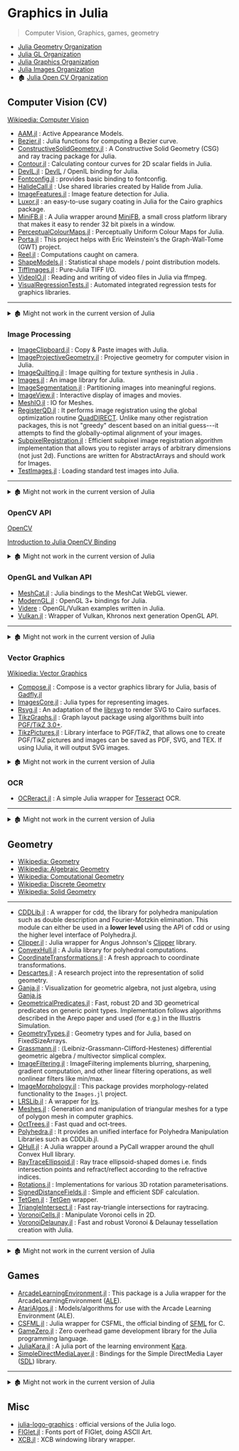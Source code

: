 # Graphics in Julia

> Computer Vision, Graphics, games, geometry

- [Julia Geometry Organization](https://github.com/JuliaGeometry)
- [Julia GL Organization](https://github.com/JuliaGL)
- [Julia Graphics Organization](https://github.com/JuliaGraphics)
- [Julia Images Organization](https://github.com/JuliaImages)
- 🏚️ [Julia Open CV Organization](https://github.com/JuliaOpenCV)

## Computer Vision (CV)

[Wikipedia: Computer Vision](https://en.wikipedia.org/wiki/Category:Computer_vision)

- [AAM.jl](https://github.com/dfdx/AAM.jl) : Active Appearance Models.
- [Bezier.jl](https://github.com/dronir/Bezier.jl) : Julia functions for computing a Bezier curve.
- [ConstructiveSolidGeometry.jl](https://github.com/jtramm/ConstructiveSolidGeometry.jl) : A Constructive Solid Geometry (CSG) and ray tracing package for Julia.
- [Contour.jl](https://github.com/JuliaGeometry/Contour.jl) : Calculating contour curves for 2D scalar fields in Julia.
- [DevIL.jl](https://github.com/JuliaGL/DevIL.jl) : [DevIL](https://github.com/DentonW/DevIL) / OpenIL binding for Julia.
- [Fontconfig.jl](https://github.com/JuliaGraphics/Fontconfig.jl) : provides basic binding to fontconfig.
- [HalideCall.jl](https://github.com/timholy/HalideCall.jl) : Use shared libraries created by Halide from Julia.
- [ImageFeatures.jl](https://github.com/JuliaImages/ImageFeatures.jl) : Image feature detection for Julia.
- [Luxor.jl](https://github.com/JuliaGraphics/Luxor.jl) : an easy-to-use sugary coating in Julia for the Cairo graphics package.
- [MiniFB.jl](https://github.com/aviks/MiniFB.jl) : A Julia wrapper around [MiniFB](https://github.com/emoon/minifb), a small cross platform library that makes it easy to render 32 bit pixels in a window.
- [PerceptualColourMaps.jl](https://github.com/peterkovesi/PerceptualColourMaps.jl) : Perceptually Uniform Colour Maps for Julia.
- [Porta.jl](https://github.com/iamazadi/Porta.jl) : This project helps with Eric Weinstein's the Graph-Wall-Tome (GWT) project.
- [Reel.jl](https://github.com/shashi/Reel.jl) : Computations caught on camera.
- [ShapeModels.jl](https://github.com/rened/ShapeModels.jl) : Statistical shape models / point distribution models.
- [TiffImages.jl](https://github.com/tlnagy/TiffImages.jl) : Pure-Julia TIFF I/O.
- [VideoIO.jl](https://github.com/JuliaIO/VideoIO.jl) : Reading and writing of video files in Julia via ffmpeg.
- [VisualRegressionTests.jl](https://github.com/JuliaPlots/VisualRegressionTests.jl) : Automated integrated regression tests for graphics libraries.

---

<details> <summary>🏚️ Might not work in the current version of Julia</summary>

- 🏚️ [Blending.jl](https://github.com/dejakaymac/Blending.jl).
- 🏚️ [Ccv.jl](https://github.com/dhotson/Ccv.jl) : Julia bindings for libccv's SIFT image feature detection.
- 🏚️ [Click.jl](https://github.com/Matt5sean3/Click.jl) : Julia package for click maps and advanced interaction with graphics.
- 🏚️ [ColorBrewer.jl](https://github.com/timothyrenner/ColorBrewer.jl) : A Julia library for generating color brewer color schemes.
- 🏚️ [Curvelet.jl](https://github.com/fundamental/Curvelet.jl) : Implementation of the Uniform Discrete Curvelet Transform (UDCT).
- 🏚️ [DelayedBuffer.jl](https://github.com/jfsantos/DelayedBuffer.jl) : Delayed buffer view for Julia 1D arrays.
- 🏚️ [DrakeVisualizer.jl](https://github.com/rdeits/DrakeVisualizer.jl) : Interface to the RobotLocomotion Drake Visualizer tool from Julia. Use [MeshCat.jl][] instead.
- 🏚️ [Drawing.jl](https://github.com/andrewcooke/Drawing.jl) : A library for easy, extensible drawing (diagrams, lines, shapes).
- 🏚️ [GLWindow.jl](https://github.com/SimonDanisch/GLWindow.jl) : Create a window with an OpenGL context.
- 🏚️ [Konthe.jl](https://github.com/meggart/Konthe.jl) : Collection of convenience function for plotting using the OpenGL package.
- 🏚️ [Layout.jl](https://github.com/timholy/Layout.jl) : Graphics layout management for Julia.
- 🏚️ [LeafAreaIndex.jl](https://github.com/ETC-UA/LeafAreaIndex.jl) :  Package to calculate Leaf Area Index from Hemisperical Images.
- 🏚️ [LibOpenCV.jl](https://github.com/JuliaOpenCV/LibOpenCV.jl) : OpenCV library dependencies.
- 🏚️ [LineExtraction.jl](https://github.com/remusao/LineExtraction.jl) : Line extraction from an image (using Markovian model and energy minimization).
- 🏚️ [LuxRay.jl](https://github.com/SimonDanisch/LuxRay.jl) : Julia wrapper for LuxRay.
- 🏚️ [MeshSlicer.jl](https://github.com/sjkelly/MeshSlicer.jl) : A package for slicing meshes into polygons using Julialang.
- 🏚️ [NetworkViz.jl](https://github.com/abhijithanilkumar/NetworkViz.jl) : Julia Interface to visualize Graphs.
- 🏚️ [Painter.jl](https://github.com/andferrari/Painter.jl) : A Julia implementation of PAINTER (Polychromatic opticAl INTErferometric Reconstruction) algorithm.
- 🏚️ [SchroedingersSmoke.jl](https://github.com/SimonDanisch/SchroedingersSmoke.jl) : Schrödinger's Smoke.
- 🏚️ [SixelGraphics.jl](https://github.com/olofsen/SixelGraphics.jl) : A module for Julia implementing simple Sixel graphics.
- 🏚️ [Skia.jl](https://github.com/dcjones/Skia.jl) : Experimental [skia](https://github.com/google/skia) bindings. Skia is a complete 2D graphic library for drawing Text, Geometries, and Images.
- 🏚️ [ThreeJS.jl](https://github.com/rohitvarkey/ThreeJS.jl) : Julia interface to WebGL using Three-js custom elements and Patchwork.jl.
- 🏚️ [TIFF.jl](https://github.com/rephorm/TIFF.jl) : is the TIFF image file support for Julia.
- 🏚️ [VLFeat.jl](https://github.com/IHPostal/VLFeat.jl) : Julia wrappings for the VLFeat computer vision library.
- 🏚️ [WavefrontObj.jl](https://github.com/JuliaIO/WavefrontObj.jl) : Wafefront Obj importer.

</details>

### Image Processing

- [ImageClipboard.jl](https://github.com/hyrodium/ImageClipboard.jl) : Copy & Paste images with Julia.
- [ImageProjectiveGeometry.jl](https://github.com/peterkovesi/ImageProjectiveGeometry.jl) : Projective geometry for computer vision in Julia.
- [ImageQuilting.jl](https://github.com/JuliaEarth/ImageQuilting.jl) : Image quilting for texture synthesis in Julia .
- [Images.jl](https://github.com/JuliaImages/Images.jl) : An image library for Julia.
- [ImageSegmentation.jl](https://github.com/JuliaImages/ImageSegmentation.jl) : Partitioning images into meaningful regions.
- [ImageView.jl](https://github.com/JuliaImages/ImageView.jl) : Interactive display of images and movies.
- [MeshIO.jl](https://github.com/JuliaIO/MeshIO.jl) : IO for Meshes.
- [RegisterQD.jl](https://github.com/HolyLab/RegisterQD.jl) : It performs image registration using the global optimization routine [QuadDIRECT](https://github.com/timholy/QuadDIRECT.jl). Unlike many other registration packages, this is not "greedy" descent based on an initial guess---it attempts to find the globally-optimal alignment of your images.
- [SubpixelRegistration.jl](https://github.com/romainFr/SubpixelRegistration.jl) : Efficient subpixel image registration algorithm implementation that allows you to register arrays of arbitrary dimensions (not just 2d). Functions are written for AbstractArrays and should work for Images.
- [TestImages.jl](https://github.com/JuliaImages/TestImages.jl) : Loading standard test images into Julia.

---

<details> <summary>🏚️ Might not work in the current version of Julia</summary>

- 🏚️ [ImageCL.jl](https://github.com/JuliaImages/ImageCL.jl) : Image processing with 🏚️ [OpenCL.jl](https://github.com/JuliaGPU/OpenCL.jl).

</details>

### OpenCV API

[OpenCV](https://docs.opencv.org/)

[Introduction to Julia OpenCV Binding](https://docs.opencv.org/master/d8/da4/tutorial_julia.html)

<details> <summary>🏚️ Might not work in the current version of Julia</summary>

- 🏚️ [OpenCV.jl](https://github.com/JuliaOpenCV/OpenCV.jl) : The OpenCV (C++) interface for Julia.

</details>

### OpenGL and Vulkan API

- [MeshCat.jl][] : Julia bindings to the MeshCat WebGL viewer.
- [ModernGL.jl](https://github.com/JuliaGL/ModernGL.jl) : OpenGL 3+ bindings for Julia.
- [Videre](https://github.com/Gnimuc/Videre) : OpenGL/Vulkan examples written in Julia.
- [Vulkan.jl](https://github.com/JuliaGPU/Vulkan.jl) : Wrapper of Vulkan, Khronos next generation OpenGL API.

---

<details> <summary>🏚️ Might not work in the current version of Julia</summary>

- 🏚️ [Draw3D.jl](https://github.com/ssfrr/Draw3D.jl) : A 3D graphics package with a Julia API, built on OpenGL.
- 🏚️ [julia-opengl-demos](https://github.com/ssfrr/julia-opengl-demos) : A holding place for demos and tutorials as @ssfrr learns OpenGL in Julia, using GLFW.jl and OpenGL.jl.
- 🏚️ [Romeo.jl](https://github.com/SimonDanisch/Romeo.jl) : 3D visualizations and editing in Julia - OpenGL.
- 🏚️ [ShaderToy.jl](https://github.com/SimonDanisch/ShaderToy.jl) : Shade objects in Julia, created with GLVisualize.jl - OpenGL.

</details>

[MeshCat.jl]: https://github.com/rdeits/MeshCat.jl

### Vector Graphics

[Wikipedia: Vector Graphics](https://en.wikipedia.org/wiki/Category:Vector_graphics)

- [Compose.jl](https://github.com/GiovineItalia/Compose.jl) : Compose is a vector graphics library for Julia, basis of [Gadfly.jl](https://github.com/GiovineItalia/Gadfly.jl)
- [ImagesCore.jl](https://github.com/JuliaImages/ImagesCore.jl) : Julia types for representing images.
- [Rsvg.jl](https://github.com/lobingera/Rsvg.jl) : An adaptation of the [librsvg](https://wiki.gnome.org/LibRsvg) to render SVG to Cairo surfaces.
- [TikzGraphs.jl](https://github.com/JuliaTeX/TikzGraphs.jl) : Graph layout package using algorithms built into [PGF/TikZ 3.0+](http://www.ctan.org/pkg/pgf).
- [TikzPictures.jl](https://github.com/JuliaTeX/TikzPictures.jl) : Library interface to PGF/TikZ, that allows one to create PGF/TikZ pictures and images can be saved as PDF, SVG, and TEX. If using IJulia, it will output SVG images.

<details> <summary>🏚️ Might not work in the current version of Julia</summary>

- 🏚️ [Smile.jl](https://github.com/sisl/Smile.jl) : A Julia wrapper for the Smile C+- Structural Modeling, Inference, and Learning Engine for Bayesian & Influence Networks.

</details>

### OCR

- [OCReract.jl](https://github.com/leferrad/OCReract.jl) : A simple Julia wrapper for [Tesseract](https://tesseract-ocr.github.io/tessdoc/Installation.html) OCR.

---

<details> <summary>🏚️ Might not work in the current version of Julia</summary>

- 🏚️ [AttentionOCR.jl](https://github.com/GantZA/AttentionOCR.jl) : Julia and Flux adaptation of the python package [aocr.py](https://github.com/emedvedev/attention-ocr) using [Seq2seq with Attention](https://github.com/merckxiaan/flux-seq2seq).

</details>

## Geometry

- [Wikipedia: Geometry](http://en.wikipedia.org/wiki/Geometry)
- [Wikipedia: Algebraic Geometry](http://en.wikipedia.org/wiki/Category:Algebraic_geometry)
- [Wikipedia: Computational Geometry](https://en.wikipedia.org/wiki/Computational_geometry)
- [Wikipedia: Discrete Geometry](https://en.wikipedia.org/wiki/Category:Discrete_geometry)
- [Wikipedia: Solid Geometry](https://en.wikipedia.org/wiki/Solid_geometry)

---

- [CDDLib.jl](https://github.com/JuliaPolyhedra/CDDLib.jl) : A wrapper for cdd, the library for polyhedra manipulation such as double description and Fourier-Motzkin elimination. This module can either be used in a **lower level** using the API of cdd or using the higher level interface of Polyhedra.jl.
- [Clipper.jl](https://github.com/JuliaGeometry/Clipper.jl) : Julia wrapper for Angus Johnson's [Clipper](http://www.angusj.com/delphi/clipper.php) library.
- [ConvexHull.jl](https://github.com/JuliaPolyhedra/ConvexHull.jl) : A Julia library for polyhedral computations.
- [CoordinateTransformations.jl](https://github.com/JuliaGeometry/CoordinateTransformations.jl) : A fresh approach to coordinate transformations.
- [Descartes.jl](https://github.com/sjkelly/Descartes.jl) : A research project into the representation of solid geometry.
- [Ganja.jl](https://github.com/chakravala/Ganja.jl) : Visualization for geometric algebra, not just algebra, using [Ganja.js](https://github.com/enkimute/ganja.js)
- [GeometricalPredicates.jl](https://github.com/JuliaGeometry/GeometricalPredicates.jl) : Fast, robust 2D and 3D geometrical predicates on generic point types. Implementation follows algorithms described in the Arepo paper and used (for e.g.) in the Illustris Simulation.
- [GeometryTypes.jl](https://github.com/JuliaGeometry/GeometryTypes.jl) : Geometry types and for Julia, based on FixedSizeArrays.
- [Grassmann.jl](https://github.com/chakravala/Grassmann.jl) : ⟨Leibniz-Grassmann-Clifford-Hestenes⟩ differential geometric algebra / multivector simplical complex.
- [ImageFiltering.jl](https://github.com/JuliaImages/ImageFiltering.jl) : ImageFiltering implements blurring, sharpening, gradient computation, and other linear filtering operations, as well nonlinear filters like min/max.
- [ImageMorphology.jl](https://github.com/JuliaImages/ImageMorphology.jl) : This package provides morphology-related functionality to the `Images.jl` project.
- [LRSLib.jl](https://github.com/JuliaPolyhedra/LRSLib.jl) : A wrapper for [lrs](http://cgm.cs.mcgill.ca/~avis/C/lrs.html).
- [Meshes.jl](https://github.com/JuliaGeometry/Meshes.jl) : Generation and manipulation of triangular meshes for a type of polygon mesh in computer graphics.
- [OctTrees.jl](https://github.com/JuliaGeometry/OctTrees.jl) : Fast quad and oct-trees.
- [Polyhedra.jl](https://github.com/JuliaPolyhedra/Polyhedra.jl) : It provides an unified interface for Polyhedra Manipulation Libraries such as CDDLib.jl.
- [QHull.jl](https://github.com/JuliaPolyhedra/QHull.jl) : A Julia wrapper around a PyCall wrapper around the qhull Convex Hull library.
- [RayTraceEllipsoid.jl](https://github.com/JuliaGeometry/RayTraceEllipsoid.jl) : Ray trace ellipsoid-shaped domes i.e. finds intersection points and refract/reflect according to the refractive indices.
- [Rotations.jl](https://github.com/JuliaGeometry/Rotations.jl) : Implementations for various 3D rotation parameterisations.
- [SignedDistanceFields.jl](https://github.com/JuliaGraphics/SignedDistanceFields.jl) : Simple and efficient SDF calculation.
- [TetGen.jl](https://github.com/JuliaGeometry/TetGen.jl) : [TetGen](https://wias-berlin.de/software/index.jsp?id=TetGen&lang=1) wrapper.
- [TriangleIntersect.jl](https://github.com/JuliaGeometry/TriangleIntersect.jl) : Fast ray-triangle intersections for raytracing.
- [VoronoiCells.jl](https://github.com/JuliaGeometry/VoronoiCells.jl) : Manipulate Voronoi cells in 2D.
- [VoronoiDelaunay.jl](https://github.com/JuliaGeometry/VoronoiDelaunay.jl) : Fast and robust Voronoi & Delaunay tessellation creation with Julia.

---

<details> <summary>🏚️ Might not work in the current version of Julia</summary>

- 🏚️ [AffineSpaces.jl](https://github.com/anj1/AffineSpaces.jl) : Uniform representation and computational geometry on affine subspaces (points, lines, planes, etc.) in Rⁿ.
- 🏚️ [AffineTransforms.jl](https://github.com/timholy/AffineTransforms.jl) : Computational geometry with affine transformations for conversion among different representations (mostly between rotation matrices and axis-angle).
- 🏚️ [CHull2d.jl](https://github.com/cc7768/CHull2d.jl) : Variety of algorithms for taking the convex hull of 2 dimensional sets of points.
- 🏚️ [D4.jl](https://github.com/khwilson/D4.jl) : An attempted implementation of Enumerating Quartic Dihedral Extensions of Q by Cohen, Diaz y Diaz, and Olivier in Composito Mathematica 2002.
- 🏚️ [GeoAlg.jl](https://github.com/andrioni/GeoAlg.jl) : A basic geometric
- 🏚️ [Geometry2D.jl](https://github.com/mroughan/Geometry2D.jl) : 2D computational geometry package for Julia programming language.
- 🏚️ [LatticeVis.jl](https://github.com/ffreyer/LatticeVis.jl).
- 🏚️ [mbr.jl](https://github.com/intdxdt/mbr.jl) : axis aligned minimum bounding box.
- 🏚️ [ols.jl](https://github.com/forio/ols.jl) : Julia type for multiple (multivariate) regression using OLS - Performs least squared regression on linear equations of multiple independent variables.
algebra library in Julia.

</details>

## Games

- [ArcadeLearningEnvironment.jl](https://github.com/JuliaReinforcementLearning/ArcadeLearningEnvironment.jl) : This package is a Julia wrapper for the ArcadeLearningEnvironment ([ALE](https://github.com/mgbellemare/Arcade-Learning-Environment)).
- [AtariAlgos.jl](https://github.com/tbreloff/AtariAlgos.jl) : Models/algorithms for use with the Arcade Learning Environment (ALE).
- [CSFML.jl](https://github.com/JuliaMultimedia/CSFML.jl) : Julia wrapper for CSFML, the official binding of [SFML](https://github.com/SFML/SFML) for C.
- [GameZero.jl](https://github.com/aviks/GameZero.jl) : Zero overhead game development library for the Julia programming language.
- [JuliaKara.jl](https://github.com/sebastianpech/JuliaKara.jl) : A julia port of the learning environment [Kara](http://www.swisseduc.ch/informatik/karatojava/).
- [SimpleDirectMediaLayer.jl](https://github.com/JuliaMultimedia/SimpleDirectMediaLayer.jl) : Bindings for the Simple DirectMedia Layer ([SDL](https://www.libsdl.org/)) library.

---

<details> <summary>🏚️ Might not work in the current version of Julia</summary>

- 🏚️ [ArcadeLearningEnvironment.jl](https://github.com/nowozin/ArcadeLearningEnvironment.jl) : ArcadeLearningEnvironment Julia interface.
- 🏚️ [eve.jl](https://github.com/barcharcraz/eve.jl) : Julia library for interacting with Eve Online.
- 🏚️ [Quake2.jl](https://github.com/jayschwa/Quake2.jl) : Experimental Quake 2 map graphics engine written with Julia and modern OpenGL.
- 🏚️ [SFML.jl](https://github.com/zyedidia/SFML.jl) : A binding of the Game and Multimedia Library SFML.
- 🏚️ [SpaceShooter.jl](https://github.com/zyedidia/SpaceShooter.jl) : This is a small space shooter game made in Julia with SFML.jl.

</details>

## Misc

- [julia-logo-graphics](https://github.com/JuliaLang/julia-logo-graphics) : official versions of the Julia logo.
- [FIGlet.jl](https://github.com/kdheepak/FIGlet.jl) : Fonts port of FIGlet, doing ASCII Art.
- [XCB.jl](https://github.com/JuliaGL/XCB.jl) : XCB windowing library wrapper.
